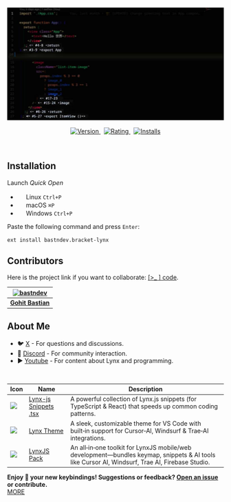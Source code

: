 ![Screenshot](https://raw.githubusercontent.com/bastndev/Bracket-Lynx/refs/heads/main/assets/images/screenshot.jpg)

<p align="center">
    <a href="https://marketplace.visualstudio.com/items?itemName=bastndev.bracket-lynx">
        <img src="https://vsmarketplacebadges.dev/version-short/bastndev.bracket-lynx.jpg?style=for-the-badge&colorA=FFFFFF&colorB=FFFFFF&color=000000&labelColor=FFFFFF&label=VERSION" alt="Version">
    </a>&nbsp;
    <a href="https://marketplace.visualstudio.com/items?itemName=bastndev.bracket-lynx">
        <img src="https://vsmarketplacebadges.dev/rating-short/bastndev.bracket-lynx.jpg?style=for-the-badge&colorA=FFFFFF&colorB=FFFFFF&color=000000&labelColor=FFFFFF&label=Rating" alt="Rating">
    </a>&nbsp;
    <a href="https://marketplace.visualstudio.com/items?itemName=bastndev.bracket-lynx">
        <img src="https://vsmarketplacebadges.dev/installs-short/bastndev.bracket-lynx.jpg?style=for-the-badge&colorA=FFFFFF&colorB=FFFFFF&color=000000&labelColor=FFFFFF&label=Installs" alt="Installs">
    </a>
</p>

</br>

## Installation

Launch _Quick Open_

- <img src="https://www.kernel.org/theme/images/logos/favicon.png" width=16 height=16/> Linux `Ctrl+P`
- <img src="https://developer.apple.com/favicon.ico" width=16 height=16/> macOS `⌘P`
- <img src="https://www.microsoft.com/favicon.ico" width=16 height=16/> Windows `Ctrl+P`

Paste the following command and press `Enter`:

```
ext install bastndev.bracket-lynx
```

## Contributors

Here is the project link if you want to collaborate: [[>\_ ] code](https://github.com/bastndev/Lynx-keymap).

| [![bastndev](https://github.com/bastndev.png?size=100)](https://github.com/bastndev) |
| :----------------------------------------------------------------------------------: |
|                   **[Gohit Bastian](https://github.com/bastndev)**                   |

## About Me

- 🐦 [X](https://twitter.com/bastndev) - For questions and discussions.
- 💬 [Discord](https://discord.com/invite/bgzvzP6aZH) - For community interaction.
- ▶️ [Youtube](https://www.youtube.com/@bastndev) - For content about Lynx and programming.

</br>

| Icon                                                                                                                                                | Name                                                                                                   | Description                                                                                                                                     |
| --------------------------------------------------------------------------------------------------------------------------------------------------- | ------------------------------------------------------------------------------------------------------ | ----------------------------------------------------------------------------------------------------------------------------------------------- |
| ![](https://bastndev.gallerycdn.vsassets.io/extensions/bastndev/lynx-js-snippets/0.2.0/1745166683713/Microsoft.VisualStudio.Services.Icons.Default) | [Lynx-js Snippets .tsx](https://marketplace.visualstudio.com/items?itemName=bastndev.lynx-js-snippets) | A powerful collection of Lynx.js snippets (for TypeScript & React) that speeds up common coding patterns.                                       |
| ![](https://bastndev.gallerycdn.vsassets.io/extensions/bastndev/lynx-theme/0.1.2/1744898058774/Microsoft.VisualStudio.Services.Icons.Default)       | [Lynx Theme](https://marketplace.visualstudio.com/items?itemName=bastndev.lynx-theme)                  | A sleek, customizable theme for VS Code with built‑in support for Cursor‑AI, Windsurf & Trae‑AI integrations.                                   |
| ![](https://bastndev.gallerycdn.vsassets.io/extensions/bastndev/lynxjs-pack/0.1.8/1745206864969/Microsoft.VisualStudio.Services.Icons.Default)      | [LynxJS Pack](https://marketplace.visualstudio.com/items?itemName=bastndev.lynxjs-pack)                | An all‑in‑one toolkit for LynxJS mobile/web development—bundles keymap, snippets & AI tools like Cursor AI, Windsurf, Trae AI, Firebase Studio. |

**Enjoy 🎉 your new keybindings! Suggestions or feedback? [Open an issue](https://github.com/bastndev/Bracket-Lynx/issues) or contribute.**  
[MORE](https://marketplace.visualstudio.com/publishers/bastndev)
